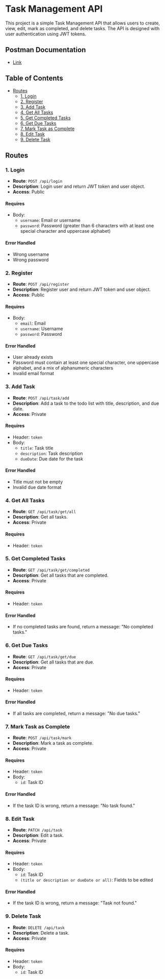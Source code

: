 # Task Management API

This project is a simple Task Management API that allows users to create, view, edit, mark as completed, and delete tasks. The API is designed with user authentication using JWT tokens.

## Postman Documentation
- [Link](https://documenter.getpostman.com/view/24067724/2s9YysE2rE)


## Table of Contents

- [Routes](#routes)
  - [1. Login](#1-login)
  - [2. Register](#2-register)
  - [3. Add Task](#3-add-task)
  - [4. Get All Tasks](#4-get-all-tasks)
  - [5. Get Completed Tasks](#5-get-completed-tasks)
  - [6. Get Due Tasks](#6-get-due-tasks)
  - [7. Mark Task as Complete](#7-mark-task-as-complete)
  - [8. Edit Task](#8-edit-task)
  - [9. Delete Task](#9-delete-task)

## Routes

### 1. Login

- **Route**: `POST /api/login`
- **Description**: Login user and return JWT token and user object.
- **Access**: Public

#### Requires

- Body:
  - `username`: Email or username
  - `password`: Password (greater than 6 characters with at least one special character and uppercase alphabet)

#### Error Handled

- Wrong username
- Wrong password

### 2. Register

- **Route**: `POST /api/register`
- **Description**: Register user and return JWT token and user object.
- **Access**: Public

#### Requires

- Body:
  - `email`: Email
  - `username`: Username
  - `password`: Password

#### Error Handled

- User already exists
- Password must contain at least one special character, one uppercase alphabet, and a mix of alphanumeric characters
- Invalid email format

### 3. Add Task

- **Route**: `POST /api/task/add`
- **Description**: Add a task to the todo list with title, description, and due date.
- **Access**: Private

#### Requires

- Header: `token`
- Body:
  - `title`: Task title
  - `description`: Task description
  - `dueDate`: Due date for the task

#### Error Handled

- Title must not be empty
- Invalid due date format

### 4. Get All Tasks

- **Route**: `GET /api/task/get/all`
- **Description**: Get all tasks.
- **Access**: Private

#### Requires

- Header: `token`

### 5. Get Completed Tasks

- **Route**: `GET /api/task/get/completed`
- **Description**: Get all tasks that are completed.
- **Access**: Private

#### Requires

- Header: `token`

#### Error Handled

- If no completed tasks are found, return a message: "No completed tasks."

### 6. Get Due Tasks

- **Route**: `GET /api/task/get/due`
- **Description**: Get all tasks that are due.
- **Access**: Private

#### Requires

- Header: `token`

#### Error Handled

- If all tasks are completed, return a message: "No due tasks."

### 7. Mark Task as Complete

- **Route**: `POST /api/task/mark`
- **Description**: Mark a task as complete.
- **Access**: Private

#### Requires

- Header: `token`
- Body:
  - `id`: Task ID

#### Error Handled

- If the task ID is wrong, return a message: "No task found."

### 8. Edit Task

- **Route**: `PATCH /api/task`
- **Description**: Edit a task.
- **Access**: Private

#### Requires

- Header: `token`
- Body:
  - `id`: Task ID
  - `(title or description or dueDate or all)`: Fields to be edited

#### Error Handled

- If the task ID is wrong, return a message: "Task not found."

### 9. Delete Task

- **Route**: `DELETE /api/task`
- **Description**: Delete a task.
- **Access**: Private

#### Requires

- Header: `token`
- Body:
  - `id`: Task ID


